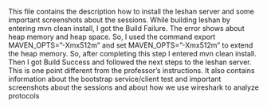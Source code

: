 
This file contains the description how to install the leshan server and some important screenshots about the sessions. While building leshan by entering mvn clean install, I got the Build Failure. The error shows about heap memory and heap space. So, I used the command export MAVEN_OPTS=”-Xmx512m” and set MAVEN_OPTS=”-Xmx512m” to extend the heap memory. So, after completing this step I entered mvn clean install. Then I got Build Success and followed the next steps to the leshan server. This is one point different from the professor’s instructions.
It also contains information about the bootstrap service/client test and important screenshots about the sessions and about how we use wireshark to analyze protocols

